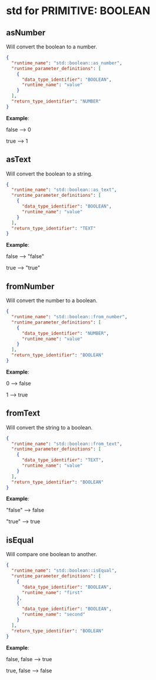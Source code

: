 # std for PRIMITIVE: BOOLEAN

## asNumber
Will convert the boolean to a number.

```json
{
  "runtime_name": "std::boolean::as_number",
  "runtime_parameter_definitions": [
    {
      "data_type_identifier": "BOOLEAN",
      "runtime_name": "value"
    }
  ],
  "return_type_identifier": "NUMBER"
}
```

**Example**:

false --> 0

true --> 1

## asText
Will convert the boolean to a string.

```json
{
  "runtime_name": "std::boolean::as_text",
  "runtime_parameter_definitions": [
    {
      "data_type_identifier": "BOOLEAN",
      "runtime_name": "value"
    }
  ],
  "return_type_identifier": "TEXT"
}
```

**Example**:

false --> "false"

true --> "true"


## fromNumber
Will convert the number to a boolean.

```json
{
  "runtime_name": "std::boolean::from_number",
  "runtime_parameter_definitions": [
    {
      "data_type_identifier": "NUMBER",
      "runtime_name": "value"
    }
  ],
  "return_type_identifier": "BOOLEAN"
}
```

**Example**:

0 --> false

1 --> true


## fromText
Will convert the string to a boolean.

```json
{
  "runtime_name": "std::boolean::from_text",
  "runtime_parameter_definitions": [
    {
      "data_type_identifier": "TEXT",
      "runtime_name": "value"
    }
  ],
  "return_type_identifier": "BOOLEAN"
}
```

**Example**:

"false" --> false

"true" --> true


## isEqual
Will compare one boolean to another.

```json
{
  "runtime_name": "std::boolean::isEqual",
  "runtime_parameter_definitions": [
    {
      "data_type_identifier": "BOOLEAN",
      "runtime_name": "first"
    },
    {
      "data_type_identifier": "BOOLEAN",
      "runtime_name": "second"
    }
  ],
  "return_type_identifier": "BOOLEAN"
}
```

**Example**:

false, false --> true

true, false --> false
